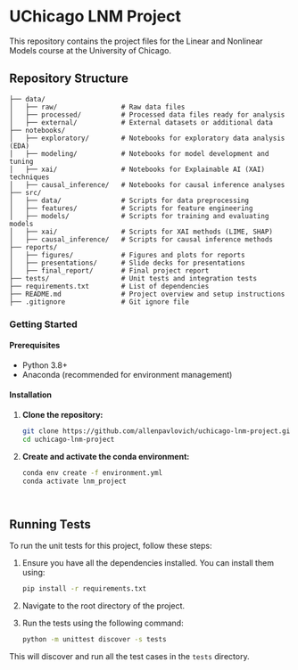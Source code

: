 # UChicago LNM Project

This repository contains the project files for the Linear and Nonlinear Models course at the University of Chicago.

## Repository Structure

```plaintext
├── data/
│   ├── raw/                # Raw data files
│   ├── processed/          # Processed data files ready for analysis
│   ├── external/           # External datasets or additional data
├── notebooks/
│   ├── exploratory/        # Notebooks for exploratory data analysis (EDA)
│   ├── modeling/           # Notebooks for model development and tuning
│   ├── xai/                # Notebooks for Explainable AI (XAI) techniques
│   ├── causal_inference/   # Notebooks for causal inference analyses
├── src/
│   ├── data/               # Scripts for data preprocessing
│   ├── features/           # Scripts for feature engineering
│   ├── models/             # Scripts for training and evaluating models
│   ├── xai/                # Scripts for XAI methods (LIME, SHAP)
│   ├── causal_inference/   # Scripts for causal inference methods
├── reports/
│   ├── figures/            # Figures and plots for reports
│   ├── presentations/      # Slide decks for presentations
│   ├── final_report/       # Final project report
├── tests/                  # Unit tests and integration tests
├── requirements.txt        # List of dependencies
├── README.md               # Project overview and setup instructions
├── .gitignore              # Git ignore file

```

### Getting Started

#### Prerequisites

- Python 3.8+
- Anaconda (recommended for environment management)

#### Installation

1. **Clone the repository:**
   ```sh
   git clone https://github.com/allenpavlovich/uchicago-lnm-project.git
   cd uchicago-lnm-project

2. **Create and activate the conda environment:**
   ```sh
   conda env create -f environment.yml
   conda activate lnm_project




## Running Tests

To run the unit tests for this project, follow these steps:

1. Ensure you have all the dependencies installed. You can install them using:
    ```sh
    pip install -r requirements.txt
    ```

2. Navigate to the root directory of the project.

3. Run the tests using the following command:
    ```sh
    python -m unittest discover -s tests
    ```

This will discover and run all the test cases in the `tests` directory.

